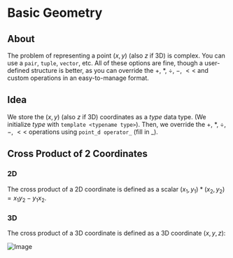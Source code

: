 # Basic Geometry

## About

The problem of representing a point $(x, y)$ (also $z$ if $3$D) is complex. You can use a `pair`, `tuple`, `vector`, etc. All of these options are fine, though a user-defined structure is better, as you can override the $+$, $*$, $\div$, $-$, $<<$ and custom operations in an easy-to-manage format.

## Idea

We store the $(x, y)$ (also $z$ if $3$D) coordinates as a $type$ data type. (We initialize $type$ with `template <typename type>`). Then, we override the $+$, $*$, $\div$, $-$, $<<$ operations using `point_d operator_` (fill in \_).

## Cross Product of $2$ Coordinates

### $2$D

The cross product of a $2$D coordinate is defined as a scalar $(x_1, y_1) * (x_2, y_2) = x_1y_2 - y_1 x_2$.

### $3$D

The cross product of a $3$D coordinate is defined as a $3$D coordinate $(x, y, z)$:

![Image](https://wikimedia.org/api/rest_v1/media/math/render/svg/1e44fd23f788d2f589f26344245765511e522e5b)
